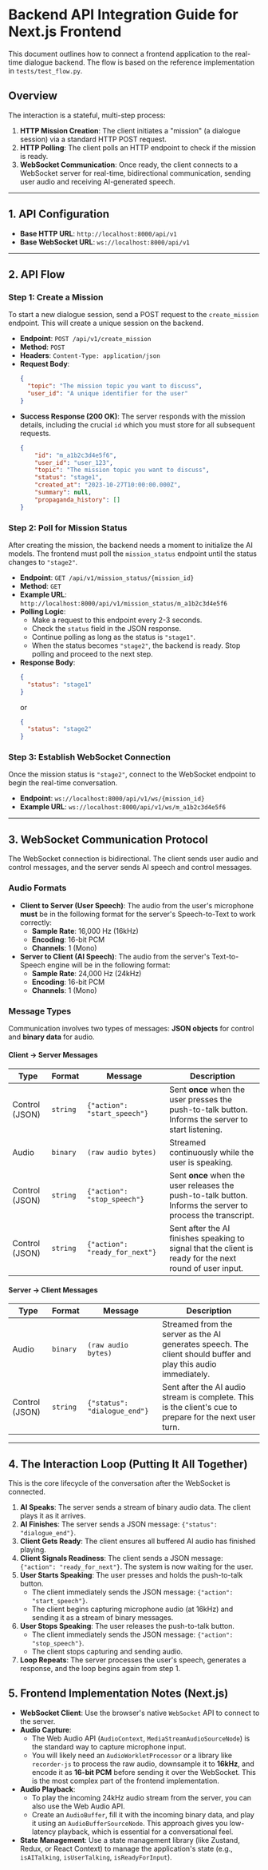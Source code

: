 # Backend API Integration Guide for Next.js Frontend

This document outlines how to connect a frontend application to the real-time dialogue backend. The flow is based on the reference implementation in `tests/test_flow.py`.

## Overview

The interaction is a stateful, multi-step process:
1.  **HTTP Mission Creation**: The client initiates a "mission" (a dialogue session) via a standard HTTP POST request.
2.  **HTTP Polling**: The client polls an HTTP endpoint to check if the mission is ready.
3.  **WebSocket Communication**: Once ready, the client connects to a WebSocket server for real-time, bidirectional communication, sending user audio and receiving AI-generated speech.

---

## 1. API Configuration

-   **Base HTTP URL**: `http://localhost:8000/api/v1`
-   **Base WebSocket URL**: `ws://localhost:8000/api/v1`

---

## 2. API Flow

### Step 1: Create a Mission

To start a new dialogue session, send a POST request to the `create_mission` endpoint. This will create a unique session on the backend.

-   **Endpoint**: `POST /api/v1/create_mission`
-   **Method**: `POST`
-   **Headers**: `Content-Type: application/json`
-   **Request Body**:
    ```json
    {
      "topic": "The mission topic you want to discuss",
      "user_id": "A unique identifier for the user"
    }
    ```
-   **Success Response (200 OK)**:
    The server responds with the mission details, including the crucial `id` which you must store for all subsequent requests.
    ```json
    {
        "id": "m_a1b2c3d4e5f6",
        "user_id": "user_123",
        "topic": "The mission topic you want to discuss",
        "status": "stage1",
        "created_at": "2023-10-27T10:00:00.000Z",
        "summary": null,
        "propaganda_history": []
    }
    ```

### Step 2: Poll for Mission Status

After creating the mission, the backend needs a moment to initialize the AI models. The frontend must poll the `mission_status` endpoint until the status changes to `"stage2"`.

-   **Endpoint**: `GET /api/v1/mission_status/{mission_id}`
-   **Method**: `GET`
-   **Example URL**: `http://localhost:8000/api/v1/mission_status/m_a1b2c3d4e5f6`
-   **Polling Logic**:
    -   Make a request to this endpoint every 2-3 seconds.
    -   Check the `status` field in the JSON response.
    -   Continue polling as long as the status is `"stage1"`.
    -   When the status becomes `"stage2"`, the backend is ready. Stop polling and proceed to the next step.
-   **Response Body**:
    ```json
    {
      "status": "stage1" 
    }
    ```
    or
    ```json
    {
      "status": "stage2"
    }
    ```

### Step 3: Establish WebSocket Connection

Once the mission status is `"stage2"`, connect to the WebSocket endpoint to begin the real-time conversation.

-   **Endpoint**: `ws://localhost:8000/api/v1/ws/{mission_id}`
-   **Example URL**: `ws://localhost:8000/api/v1/ws/m_a1b2c3d4e5f6`

---

## 3. WebSocket Communication Protocol

The WebSocket connection is bidirectional. The client sends user audio and control messages, and the server sends AI speech and control messages.

### Audio Formats

-   **Client to Server (User Speech)**: The audio from the user's microphone **must** be in the following format for the server's Speech-to-Text to work correctly:
    -   **Sample Rate**: 16,000 Hz (16kHz)
    -   **Encoding**: 16-bit PCM
    -   **Channels**: 1 (Mono)
-   **Server to Client (AI Speech)**: The audio from the server's Text-to-Speech engine will be in the following format:
    -   **Sample Rate**: 24,000 Hz (24kHz)
    -   **Encoding**: 16-bit PCM
    -   **Channels**: 1 (Mono)

### Message Types

Communication involves two types of messages: **JSON objects** for control and **binary data** for audio.

#### **Client -> Server Messages**

| Type          | Format | Message                               | Description                                                                                                |
|---------------|--------|---------------------------------------|------------------------------------------------------------------------------------------------------------|
| Control (JSON)| `string` | `{"action": "start_speech"}`          | Sent **once** when the user presses the push-to-talk button. Informs the server to start listening.        |
| Audio         | `binary` | `(raw audio bytes)`                   | Streamed continuously while the user is speaking.                                                          |
| Control (JSON)| `string` | `{"action": "stop_speech"}`           | Sent **once** when the user releases the push-to-talk button. Informs the server to process the transcript.|
| Control (JSON)| `string` | `{"action": "ready_for_next"}`        | Sent after the AI finishes speaking to signal that the client is ready for the next round of user input.   |

#### **Server -> Client Messages**

| Type          | Format | Message                               | Description                                                                                                |
|---------------|--------|---------------------------------------|------------------------------------------------------------------------------------------------------------|
| Audio         | `binary` | `(raw audio bytes)`                   | Streamed from the server as the AI generates speech. The client should buffer and play this audio immediately. |
| Control (JSON)| `string` | `{"status": "dialogue_end"}`          | Sent after the AI audio stream is complete. This is the client's cue to prepare for the next user turn.    |

---

## 4. The Interaction Loop (Putting It All Together)

This is the core lifecycle of the conversation after the WebSocket is connected.

1.  **AI Speaks**: The server sends a stream of binary audio data. The client plays it as it arrives.
2.  **AI Finishes**: The server sends a JSON message: `{"status": "dialogue_end"}`.
3.  **Client Gets Ready**: The client ensures all buffered AI audio has finished playing.
4.  **Client Signals Readiness**: The client sends a JSON message: `{"action": "ready_for_next"}`. The system is now waiting for the user.
5.  **User Starts Speaking**: The user presses and holds the push-to-talk button.
    -   The client immediately sends the JSON message: `{"action": "start_speech"}`.
    -   The client begins capturing microphone audio (at 16kHz) and sending it as a stream of binary messages.
6.  **User Stops Speaking**: The user releases the push-to-talk button.
    -   The client immediately sends the JSON message: `{"action": "stop_speech"}`.
    -   The client stops capturing and sending audio.
7.  **Loop Repeats**: The server processes the user's speech, generates a response, and the loop begins again from step 1.

## 5. Frontend Implementation Notes (Next.js)

-   **WebSocket Client**: Use the browser's native `WebSocket` API to connect to the server.
-   **Audio Capture**:
    -   The Web Audio API (`AudioContext`, `MediaStreamAudioSourceNode`) is the standard way to capture microphone input.
    -   You will likely need an `AudioWorkletProcessor` or a library like `recorder-js` to process the raw audio, downsample it to **16kHz**, and encode it as **16-bit PCM** before sending it over the WebSocket. This is the most complex part of the frontend implementation.
-   **Audio Playback**:
    -   To play the incoming 24kHz audio stream from the server, you can also use the Web Audio API.
    -   Create an `AudioBuffer`, fill it with the incoming binary data, and play it using an `AudioBufferSourceNode`. This approach gives you low-latency playback, which is essential for a conversational feel.
-   **State Management**: Use a state management library (like Zustand, Redux, or React Context) to manage the application's state (e.g., `isAITalking`, `isUserTalking`, `isReadyForInput`).
